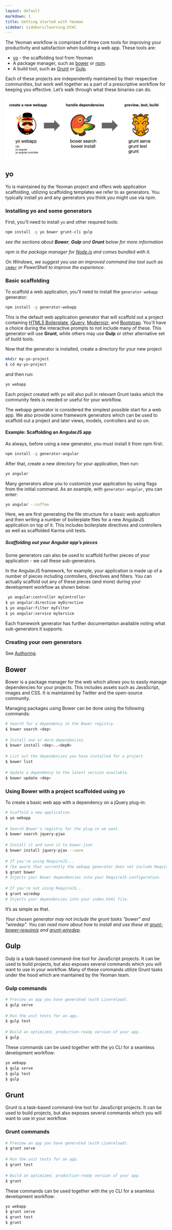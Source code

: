 ```yaml
---
layout: default
markdown: 1
title: Getting started with Yeoman
sidebar: sidebars/learning.html
---
```


The Yeoman workflow is comprised of three core tools for improving your productivity and satisfaction when building a web app. These tools are:

* [yo](https://github.com/yeoman/yo) - the scaffolding tool from Yeoman
* A package manager, such as [bower](http://bower.io/) or [npm](https://www.npmjs.com/).
* A build tool, such as [Grunt](http://gruntjs.com/) or [Gulp](http://gulpjs.com/).

Each of these projects are independently maintained by their respective communities, but work well together as a part of a prescriptive workflow for keeping you effective. Let’s walk through what these binaries can do.

<p class="toolset">
  <img class="full" src="/assets/img/workflow.jpg">
</p>

## yo

Yo is maintained by the Yeoman project and offers web application scaffolding, utilizing scaffolding templates we refer to as generators. You typically install yo and any generators you think you might use via npm.

### Installing yo and some generators

First, you'll need to install `yo` and other required tools:

```sh
npm install -g yo bower grunt-cli gulp
```

*see the sections about __Bower__, __Gulp__ and __Grunt__ below for more information*

*npm is the package manager for [Node.js](https://nodejs.org/) and comes bundled with it.*

*On Windows, we suggest you use an improved command line tool such as [`cmder`](http://gooseberrycreative.com/cmder/) or PowerShell to improve the experience.*


### Basic scaffolding

To scaffold a web application, you'll need to install the `generator-webapp` generator:

```sh
npm install -g generator-webapp
```

This is the default web application generator that will scaffold out a project containing [HTML5 Boilerplate](https://html5boilerplate.com/), [jQuery](http://jquery.com), [Modernizr](http://modernizr.com), and [Bootstrap](http://twbs.github.io/bootstrap/). You'll have a choice during the interactive prompts to not include many of these. This generator will use __Grunt__, while others may use __Gulp__ or other alternative set of build tools.

Now that the generator is installed, create a directory for your new project

```sh
mkdir my-yo-project
$ cd my-yo-project
```

and then run:

```sh
yo webapp
```

Each project created with yo will also pull in relevant Grunt tasks which the community feels is needed or useful for your workflow.

The webapp generator is considered the simplest possible start for a web app. We also provide some framework generators which can be used to scaffold out a project and later views, models, controllers and so on.


#### Example: Scaffolding an AngularJS app

As always, before using a new generator, you must install it from npm first:

```sh
npm install -g generator-angular
```

After that, create a new directory for your application, then run:

```sh
yo angular
```

Many generators allow you to customize your application by using flags from the initial command. As an example, with `generator-angular`, you can enter:

```sh
yo angular --coffee
```

Here, we are first generating the file structure for a basic web application and then writing a number of boilerplate files for a new AngularJS application on top of it. This includes boilerplate directives and controllers as well as scaffolded Karma unit tests.


##### Scaffolding out your Angular app’s pieces

Some generators can also be used to scaffold further pieces of your application - we call these sub-generators.

In the AngularJS framework, for example, your application is made up of a number of pieces including controllers, directives and filters. You can actually scaffold out any of these pieces (and more) during your development workflow as shown below:

```sh
 yo angular:controller myController
$ yo angular:directive myDirective
$ yo angular:filter myFilter
$ yo angular:service myService
```

Each framework generator has further documentation available noting what sub-generators it supports.

### Creating your own generators

See [Authoring](/authoring).


## Bower

Bower is a package manager for the web which allows you to easily manage dependencies for your projects. This includes assets such as JavaScript, images and CSS. It is maintained by Twitter and the open-source community.

Managing packages using Bower can be done using the following commands:

```sh
# Search for a dependency in the Bower registry.
$ bower search <dep>

# Install one or more dependencies.
$ bower install <dep>..<depN>

# List out the dependencies you have installed for a project.
$ bower list

# Update a dependency to the latest version available.
$ bower update <dep>
```

### Using Bower with a project scaffolded using yo

To create a basic web app with a dependency on a jQuery plug-in:

```sh
# Scaffold a new application.
$ yo webapp

# Search Bower's registry for the plug-in we want.
$ bower search jquery-pjax

# Install it and save it to bower.json
$ bower install jquery-pjax --save

# If you're using RequireJS...
# (be aware that currently the webapp generator does not include RequireJS and the following command only applies to generators that do)
$ grunt bower
# Injects your Bower dependencies into your RequireJS configuration.

# If you're not using RequireJS...
$ grunt wiredep
# Injects your dependencies into your index.html file.
```

It’s as simple as that.

*Your chosen generator may not include the grunt tasks "bower" and "wiredep". You can read more about how to install and use these at [grunt-bower-requirejs](https://github.com/yeoman/grunt-bower-requirejs) and [grunt-wiredep](https://github.com/stephenplusplus/grunt-wiredep).*

## Gulp

Gulp is a task-based command-line tool for JavaScript projects. It can be used to build projects, but also exposes several commands which you will want to use in your workflow. Many of these commands utilize Grunt tasks under the hood which are maintained by the Yeoman team.

### Gulp commands

```sh
# Preview an app you have generated (with Livereload).
$ gulp serve

# Run the unit tests for an app.
$ gulp test

# Build an optimized, production-ready version of your app.
$ gulp
```

These commands can be used together with the yo CLI for a seamless development workflow:

```sh
yo webapp
$ gulp serve
$ gulp test
$ gulp
```

## Grunt

Grunt is a task-based command-line tool for JavaScript projects. It can be used to build projects, but also exposes several commands which you will want to use in your workflow.

### Grunt commands

```sh
# Preview an app you have generated (with Livereload).
$ grunt serve

# Run the unit tests for an app.
$ grunt test

# Build an optimized, production-ready version of your app.
$ grunt
```

These commands can be used together with the yo CLI for a seamless development workflow:

```sh
yo webapp
$ grunt serve
$ grunt test
$ grunt
```
